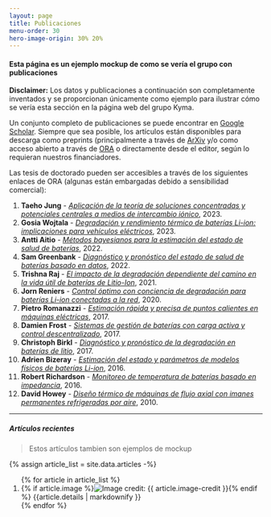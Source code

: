 ```yaml
---
layout: page
title: Publicaciones
menu-order: 30
hero-image-origin: 30% 20%
---
```


<div class="row">
<div class="col-xs-12 col-md-10 col-lg-8 col-md-offset-1 col-lg-offset-2" markdown="1">

#### Esta página es un ejemplo mockup de como se vería el grupo con publicaciones

**Disclaimer:** Los datos y publicaciones a continuación son completamente inventados y se proporcionan únicamente como ejemplo para ilustrar cómo se vería esta sección en la página web del grupo Kyma.

Un conjunto completo de publicaciones se puede encontrar en [Google Scholar](https://scholar.google.co.uk/citations?hl=en&user=6-MOqkMAAAAJ&view_op=list_works&sortby=pubdate). Siempre que sea posible, los artículos están disponibles para descarga como preprints (principalmente a través de [ArXiv](https://arxiv.org/a/howey_d_1.html) y/o como acceso abierto a través de [ORA](http://ora.ox.ac.uk) o directamente desde el editor, según lo requieran nuestros financiadores.

Las tesis de doctorado pueden ser accesibles a través de los siguientes enlaces de ORA (algunas están embargadas debido a sensibilidad comercial):

1. **Taeho Jung** - [*Aplicación de la teoría de soluciones concentradas y potenciales centrales a medios de intercambio iónico*](https://ora.ox.ac.uk/objects/uuid:7ff7fbe9-6e28-417e-b61c-75dc2cb1d52f), 2023.
2. **Gosia Wojtala** - [*Degradación y rendimiento térmico de baterías Li-ion: implicaciones para vehículos eléctricos*](https://ora.ox.ac.uk/objects/uuid:f6233017-c578-4d70-b3d3-f13ea6e10a46), 2023.
3. **Antti Aitio** - [*Métodos bayesianos para la estimación del estado de salud de baterías*](https://ora.ox.ac.uk/objects/uuid:166af363-5849-4f3b-aa31-640fb3f41faf), 2022.
4. **Sam Greenbank** - [*Diagnóstico y pronóstico del estado de salud de baterías basado en datos*](https://ora.ox.ac.uk/objects/uuid:da0cf799-1489-4cb8-9214-4ed5be742275), 2022.
5. **Trishna Raj** - [*El impacto de la degradación dependiente del camino en la vida útil de baterías de Litio-Ion*](https://ora.ox.ac.uk/objects/uuid:d975c41e-4406-42f3-aef9-beb54c60c11f), 2021.
6. **Jorn Reniers** - [*Control óptimo con conciencia de degradación para baterías Li-ion conectadas a la red*](https://ora.ox.ac.uk/objects/uuid:e0a33cb5-93f5-4e34-9b17-996a9d40755b), 2020.
7. **Pietro Romanazzi** - [*Estimación rápida y precisa de puntos calientes en máquinas eléctricas*](https://ora.ox.ac.uk/objects/uuid:099cea22-d184-4b2f-a648-23ae8c061f52), 2017.
8. **Damien Frost** - [*Sistemas de gestión de baterías con carga activa y control descentralizado*](https://ora.ox.ac.uk/objects/uuid:27c8947d-967c-476a-b778-a0ad4d0a5f48), 2017.
9. **Christoph Birkl** - [*Diagnóstico y pronóstico de la degradación en baterías de litio*](https://ora.ox.ac.uk/objects/uuid:7d8ccb9c-1469-4209-9995-5871fc908b54), 2017.
10. **Adrien Bizeray** - [*Estimación del estado y parámetros de modelos físicos de baterías Li-ion*](https://ora.ox.ac.uk/objects/uuid:f326b332-b912-4bf6-a9b3-d5e61d3a9596), 2016.
11. **Robert Richardson** - [*Monitoreo de temperatura de baterías basado en impedancia*](https://ora.ox.ac.uk/objects/uuid:be4393bf-d516-4cb4-8362-82ebe7e1b78d), 2016.
12. **David Howey** - [*Diseño térmico de máquinas de flujo axial con imanes permanentes refrigeradas por aire*](https://spiral.imperial.ac.uk:8443/handle/10044/1/5588), 2010.


---

##### Artículos recientes

> Estos artículos tambien son ejemplos de mockup

{% assign article_list = site.data.articles -%}
<ol class="articles">
{% for article in article_list %}
<li>
{% if article.image %}<img class="post-thumbnail" src="{{ site.baseurl }}/img/articles/{{ article.image }}"{% if article.image-credit %} title="Image credit: {{ article.image-credit }}"{% endif %}>{% endif %}
{{article.details | markdownify }}
</li>{% endfor %}
</ol>

</div>
</div>
